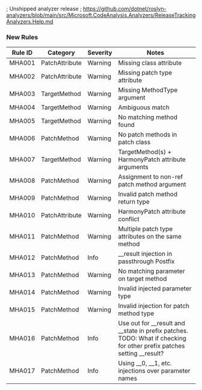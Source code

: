 ﻿; Unshipped analyzer release
; https://github.com/dotnet/roslyn-analyzers/blob/main/src/Microsoft.CodeAnalysis.Analyzers/ReleaseTrackingAnalyzers.Help.md

### New Rules

Rule ID |     Category     | Severity | Notes
--------|------------------|----------|----------------------------------------------------
MHA001  | PatchAttribute   | Warning  | Missing class attribute
MHA002  | PatchAttribute   | Warning  | Missing patch type attribute
MHA003  | TargetMethod     | Warning  | Missing MethodType argument
MHA004  | TargetMethod     | Warning  | Ambiguous match
MHA005  | TargetMethod     | Warning  | No matching method found
MHA006  | PatchMethod      | Warning  | No patch methods in patch class
MHA007  | TargetMethod     | Warning  | TargetMethod(s) + HarmonyPatch attribute arguments
MHA008  | PatchMethod      | Warning  | Assignment to non-ref patch method argument
MHA009  | PatchMethod      | Warning  | Invalid patch method return type
MHA010  | PatchAttribute   | Warning  | HarmonyPatch attribute conflict
MHA011  | PatchMethod      | Warning  | Multiple patch type attributes on the same method
MHA012  | PatchMethod      | Info     | __result injection in passthrough Postfix
MHA013  | PatchMethod      | Warning  | No matching parameter on target method
MHA014  | PatchMethod      | Warning  | Invalid injected parameter type
MHA015  | PatchMethod      | Warning  | Invalid injection for patch method type
MHA016  | PatchMethod      | Info     | Use out for __result and __state in prefix patches. TODO: What if checking for other prefix patches setting __result?
MHA017  | PatchMethod      | Info     | Using __0, __1, etc. injections over parameter names